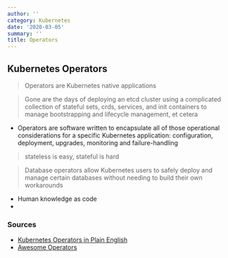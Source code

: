 ```yaml
---
author: ''
category: Kubernetes
date: '2020-03-05'
summary: ''
title: Operators
---
```

## Kubernetes Operators

> Operators are Kubernetes native applications

> Gone are the days of deploying an etcd cluster using a complicated collection of stateful sets, crds, services, and init containers to manage bootstrapping and lifecycle management, et cetera

* Operators are software written to encapsulate all of those operational considerations for a specific Kubernetes application: configuration, deployment, upgrades, monitoring and failure-handling

> stateless is easy, stateful is hard

> Database operators allow Kubernetes users to safely deploy and manage certain databases without needing to build their own workarounds

* Human knowledge as code
* 

### Sources

* [Kubernetes Operators in Plain English](https://enterprisersproject.com/article/2019/2/kubernetes-operators-plain-english)
* [Awesome Operators](https://github.com/operator-framework/awesome-operators)
